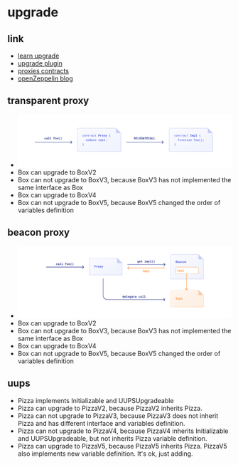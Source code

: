 # upgrade

## link

- [learn upgrade](https://docs.openzeppelin.com/learn/upgrading-smart-contracts)
- [upgrade plugin](https://docs.openzeppelin.com/upgrades)
- [proxies contracts](https://docs.openzeppelin.com/contracts/4.x/api/proxy)
- [openZeppelin blog](https://blog.openzeppelin.com/the-state-of-smart-contract-upgrades/#transparent-proxies)

## transparent proxy

- ![iamge](../assets/proxy.png)
- Box can upgrade to BoxV2
- Box can not upgrade to BoxV3, because BoxV3 has not implemented the same interface as Box
- Box can upgrade to BoxV4
- Box can not upgrade to BoxV5, because BoxV5 changed the order of variables definition

## beacon proxy

- ![image](../assets/beacon.png)
- Box can upgrade to BoxV2
- Box can not upgrade to BoxV3, because BoxV3 has not implemented the same interface as Box
- Box can upgrade to BoxV4
- Box can not upgrade to BoxV5, because BoxV5 changed the order of variables definition

## uups

- Pizza implements Initializable and UUPSUpgradeable
- Pizza can upgrade to PizzaV2, because PizzaV2 inherits Pizza.
- Pizza can not upgrade to PizzaV3, because PizzaV3 does not inherit Pizza and has different interface and variables definition.
- Pizza can not upgrade to PizzaV4, because PizzaV4 inherits Initializable and UUPSUpgradeable, but not inherits Pizza variable definition.
- Pizza can upgrade to PizzaV5, because PizzaV5 inherits Pizza. PizzaV5 also implements new variable definition. It's ok, just adding.
